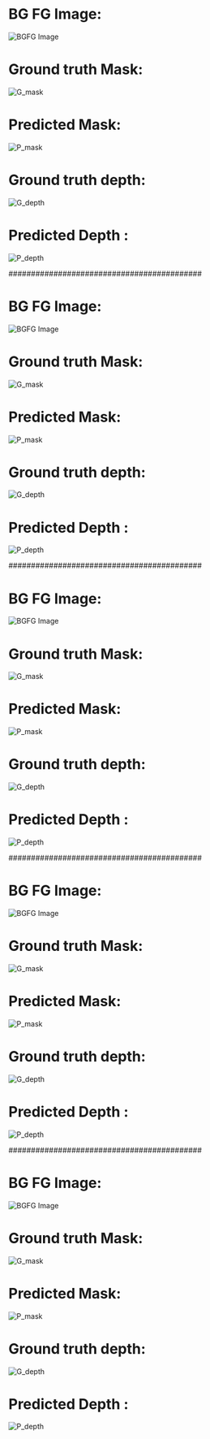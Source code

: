 # BG FG Image:
![BGFG Image](https://github.com/sumankanukollu/EVA_4_Assignments/blob/master/S15/dataset_logs/batch_19/1_test_bgfg.jpg)
# Ground truth Mask:
![G_mask](https://github.com/sumankanukollu/EVA_4_Assignments/blob/master/S15/dataset_logs/batch_19/1_test_actual_mask.jpg)
# Predicted Mask:
![P_mask](https://github.com/sumankanukollu/EVA_4_Assignments/blob/master/S15/dataset_logs/batch_19/1_test_predicted_mask.jpg)
# Ground truth depth:
![G_depth](https://github.com/sumankanukollu/EVA_4_Assignments/blob/master/S15/dataset_logs/batch_19/1_test_actual_depth.png)
# Predicted Depth :
![P_depth](https://github.com/sumankanukollu/EVA_4_Assignments/blob/master/S15/dataset_logs/batch_19/1_test_predicted_depth.png)

###########################################

# BG FG Image:
![BGFG Image](https://github.com/sumankanukollu/EVA_4_Assignments/blob/master/S15/dataset_logs/batch_19/2_test_bgfg.jpg)
# Ground truth Mask:
![G_mask](https://github.com/sumankanukollu/EVA_4_Assignments/blob/master/S15/dataset_logs/batch_19/2_test_actual_mask.jpg)
# Predicted Mask:
![P_mask](https://github.com/sumankanukollu/EVA_4_Assignments/blob/master/S15/dataset_logs/batch_19/2_test_predicted_mask.jpg)
# Ground truth depth:
![G_depth](https://github.com/sumankanukollu/EVA_4_Assignments/blob/master/S15/dataset_logs/batch_19/2_test_actual_depth.png)
# Predicted Depth :
![P_depth](https://github.com/sumankanukollu/EVA_4_Assignments/blob/master/S15/dataset_logs/batch_19/2_test_predicted_depth.png)

###########################################

# BG FG Image:
![BGFG Image](https://github.com/sumankanukollu/EVA_4_Assignments/blob/master/S15/dataset_logs/batch_19/3_test_bgfg.jpg)
# Ground truth Mask:
![G_mask](https://github.com/sumankanukollu/EVA_4_Assignments/blob/master/S15/dataset_logs/batch_19/3_test_actual_mask.jpg)
# Predicted Mask:
![P_mask](https://github.com/sumankanukollu/EVA_4_Assignments/blob/master/S15/dataset_logs/batch_19/3_test_predicted_mask.jpg)
# Ground truth depth:
![G_depth](https://github.com/sumankanukollu/EVA_4_Assignments/blob/master/S15/dataset_logs/batch_19/3_test_actual_depth.png)
# Predicted Depth :
![P_depth](https://github.com/sumankanukollu/EVA_4_Assignments/blob/master/S15/dataset_logs/batch_19/3_test_predicted_depth.png)

###########################################
# BG FG Image:
![BGFG Image](https://github.com/sumankanukollu/EVA_4_Assignments/blob/master/S15/dataset_logs/batch_19/4_test_bgfg.jpg)
# Ground truth Mask:
![G_mask](https://github.com/sumankanukollu/EVA_4_Assignments/blob/master/S15/dataset_logs/batch_19/4_test_actual_mask.jpg)
# Predicted Mask:
![P_mask](https://github.com/sumankanukollu/EVA_4_Assignments/blob/master/S15/dataset_logs/batch_19/4_test_predicted_mask.jpg)
# Ground truth depth:
![G_depth](https://github.com/sumankanukollu/EVA_4_Assignments/blob/master/S15/dataset_logs/batch_19/4_test_actual_depth.png)
# Predicted Depth :
![P_depth](https://github.com/sumankanukollu/EVA_4_Assignments/blob/master/S15/dataset_logs/batch_19/4_test_predicted_depth.png)

###########################################

# BG FG Image:
![BGFG Image](https://github.com/sumankanukollu/EVA_4_Assignments/blob/master/S15/dataset_logs/batch_19/5_test_bgfg.jpg)
# Ground truth Mask:
![G_mask](https://github.com/sumankanukollu/EVA_4_Assignments/blob/master/S15/dataset_logs/batch_19/5_test_actual_mask.jpg)
# Predicted Mask:
![P_mask](https://github.com/sumankanukollu/EVA_4_Assignments/blob/master/S15/dataset_logs/batch_19/5_test_predicted_mask.jpg)
# Ground truth depth:
![G_depth](https://github.com/sumankanukollu/EVA_4_Assignments/blob/master/S15/dataset_logs/batch_19/5_test_actual_depth.png)
# Predicted Depth :
![P_depth](https://github.com/sumankanukollu/EVA_4_Assignments/blob/master/S15/dataset_logs/batch_19/5_test_predicted_depth.png)

